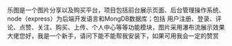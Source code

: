 乐图是一个图片分享以及购买平台，项目包括前台展示页面、后台管理操作系统、node（express）为后端开发语言和MongDB数据库；包括 用户注册、登录、评论、点赞、关注、购买、上传、个人中心等等功能模块，图片采用瀑布流展示效果
大佬您好，我是一个新手，请问下能不能帮我安装下，如果可用我会一定的赞赏
